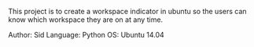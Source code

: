 This project is to create a workspace indicator in ubuntu so the users can know which workspace they are on at any time. 

Author: Sid
Language: Python
OS: Ubuntu 14.04
